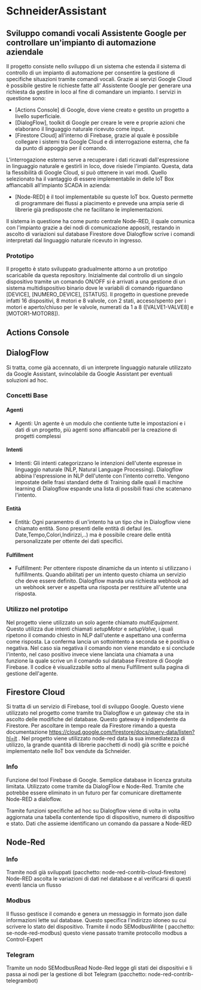 # SchneiderAssistant

## Sviluppo comandi vocali Assistente Google per controllare un'impianto di automazione aziendale

Il progetto consiste nello sviluppo di un sistema che estenda il sistema di controllo di un impianto di automazione per consentire la gestione di specifiche situazioni tramite comandi vocali. 
Grazie ai servizi Google Cloud è possibile gestire le richieste fatte all' Assistente Google per generare una richiesta da gestire in loco al fine di comandare un impianto. I servizi in questione sono:
- [Actions Console] di Google, dove viene creato e gestito un progetto a livello superficiale. 
- [DialogFlow], toolkit di Google per creare le vere e proprie azioni che elaborano il linguaggio naturale ricevuto come input.
- [Firestore Cloud] all'interno di Firebase, grazie al quale è possibile collegare i sistemi tra Google Cloud e di interrogazione esterna, che fa da punto di appoggio per il comando.

L'interrogazione esterna serve a recuperare i dati ricavati dall'espressione in linguaggio naturale e gestirli in loco, dove risiede l'impianto. Questa, data la flessibilità di Google Cloud, si può ottenere in vari modi. Quello selezionato ha il vantaggio di essere implementabile in delle IoT Box affiancabili all'impianto SCADA in azienda:
- [Node-RED] è il tool implementabile su queste IoT box. Questo permette di programmare dei flussi a piacimento e prevede una ampia serie di librerie già predisposte che ne facilitano le implementazioni.

Il sistema in questione ha come punto centrale Node-RED, il quale comunica con l'impianto grazie a dei nodi di comunicazione appositi, restando in ascolto di variazioni sul database Firestore dove Dialogflow scrive i comandi interpretati dal linguaggio naturale ricevuto in ingresso. 

### Prototipo

Il progetto è stato sviluppato gradualmente attorno a un prototipo scaricabile da questa repository. Inizialmente dal controllo di un singolo dispositivo tramite un comando ON/OFF si è arrivati a una gestione di un sistema multidispositivo binario dove le variabili di comando riguardano [DEVICE], [NUMERO_DEVICE], [STATUS]. Il progetto in questione prevede infatti 16 dispositivi, 8 motori e 8 valvole, con 2 stati, acceso/spento per i motori e aperto/chiuso per le valvole, numerati da 1 a 8 ([VALVE1-VALVE8] e [MOTOR1-MOTOR8]).

## Actions Console

## DialogFlow

Si tratta, come già accennato, di un interprete linguaggio naturale utilizzato da Google Assistant, svincolabile da Google Assistant per eventuali soluzioni ad hoc. 

### Concetti Base

#### Agenti
- Agenti: Un agente è un modulo che contiente tutte le impostazioni e i dati di un progetto, più agenti sono affiancabili per la creazione di progetti complessi

#### Intenti
- Intenti: Gli intenti categorizzano le intenzioni dell'utente espresse in linguaggio naturale (NLP, Natural Language Processing). Dialogflow abbina l'espressione in NLP dell'utente con l'intento corretto. Vengono impostate delle frasi standard dette di Training dalle quali il machine learning di Dialogflow espande una lista di possibili frasi che scatenano l'intento.

#### Entità
- Entità: Ogni paramentro di un'intento ha un tipo che in Dialogflow viene chiamato entità. Sono presenti delle entità di defaul (es. Date,Tempo,Colori,Indirizzi,..) ma è possibile creare delle entità personalizzate per ottente dei dati specifici.

#### Fulfillment
- Fulfillment: Per ottentere risposte dinamiche da un intento si utilizzano i fulfillments. Quando abilitati per un intento questo chiama un servizio che deve essere definito. Dialogflow manda una richiesta webhook ad un webhook server e aspetta una risposta per restituire all'utente una risposta.


### Utilizzo nel prototipo

Nel progetto viene utilizzato un solo agente chiamato *multiEquipment*. Questo utilizza due intenti chiamati *setupMotor* e *setupValve*, i quali ripetono il comando chiesto in NLP dall'utente e aspettano una conferma come risposta. La conferma lancia un sottointento a seconda se è positiva o negativa.
Nel caso sia negativa il comando non viene mandato e si conclude l'intento, nel caso positivo invece viene lanciata una chiamata a una funzione la quale scrive un il comando sul database Firestore di Google Firebase. Il codice è visualizzabile sotto al menu Fulfillment sulla pagina di gestione dell'agente.

## Firestore Cloud

Si tratta di un servizio di Firebase, tool di sviluppo Google. Questo viene utilizzato nel progetto come tramite tra Dialogflow e un gateway che sta in ascolto delle modifiche del database. Questo gateway è indipendente da Firestore. 
Per ascoltare in tempo reale da Firestore rimando a questa documentazione https://cloud.google.com/firestore/docs/query-data/listen?hl=it .
Nel progetto viene utilizzato node-red data la sua immediatezza di utilizzo, la grande quantità di librerie pacchetti di nodi) già scritte e poiché implementato nelle IIoT box vendute da Schneider.

### Info
Funzione del tool Firebase di Google. Semplice database in licenza gratuita limitata.
Utilizzato come tramite da DialogFlow e Node-Red. Tramite che potrebbe essere eliminato in un futuro per far comunicare direttamente Node-RED a dialoflow.

Tramite funzioni specifiche ad hoc su Dialogflow viene di volta in volta aggiornata una tabella contentende tipo di dispositivo, numero di dispositivo e stato. Dati che assieme identificano un comando da passare a Node-RED

## Node-Red

### Info
Tramite nodi già sviluppati (pacchetto: node-red-contrib-cloud-firestore) Node-RED ascolta le variazioni di dati nel database e al verificarsi di questi eventi lancia un flusso

### Modbus
Il flusso gestisce il comando e genera un messaggio in formato json dalle informazioni lette sul database. Questo specifica l'indirizzo idoneo su cui scrivere lo stato del dispositivo. Tramite il nodo SEModbusWrite ( pacchetto: se-node-red-modbus) questo viene passato tramite protocollo modbus a Control-Expert

### Telegram
Tramite un nodo SEModbusRead Node-Red legge gli stati dei dispositivi e li passa ai nodi per la gestione di bot Telegram (pacchetto: node-red-contrib-telegrambot)


